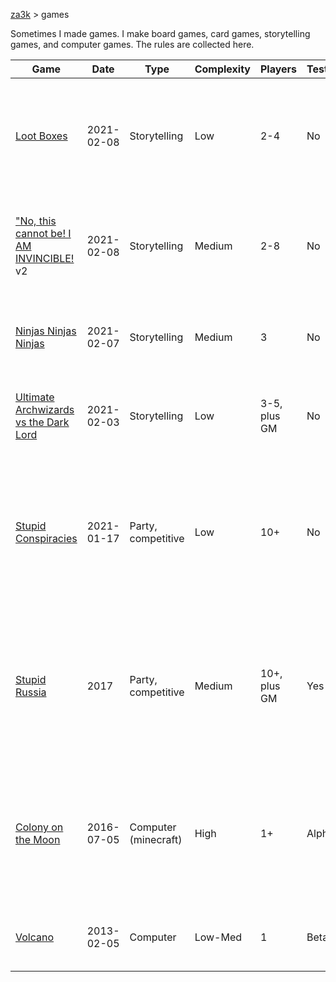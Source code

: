 [za3k](/) > games

Sometimes I made games. I make board games, card games, storytelling games, and computer games. The rules are collected here.

| Game                                                                     | Date       | Type                 | Complexity | Players      | Tested?  | Recommended?  | Description |
|--------------------------------------------------------------------------|------------|----------------------|------------|--------------|----------|---------------|-------------|
| [Loot Boxes](/archive/lootboxes.md)                                      | 2021-02-08 | Storytelling         | Low        | 2-4          | No       | Maybe         | Players have an inventory of random items. They must use the items to solve a series of challenges.
| ["No, this cannot be! I AM INVINCIBLE!](/archive/invincible.md) v2       | 2021-02-08 | Storytelling         | Medium     | 2-8          | No       | Maybe         | Villains send wave after harder wave of enemies at the Heros, until they kill the Villains.
| [Ninjas Ninjas Ninjas](/archive/ninjas.md)                               | 2021-02-07 | Storytelling         | Medium     | 3            | No       | No            | Fast, diceless storytelilng game about how cool ninjas are.
| [Ultimate Archwizards vs the Dark Lord](/archive/ultimate_archwizard.md) | 2021-02-03 | Storytelling         | Low        | 3-5, plus GM | No       | Yes           | One-page storytelling game about the final episode in a fight anime.
| [Stupid Conspiracies](/archive/conspiracies.md)                          | 2021-01-17 | Party, competitive   | Low        | 10+          | No       | Maybe         | Conspiracy nutjobs try to join as many conspiracies as possible, and get as many people as possibly to believe their conspiracy.
| [Stupid Russia](/archive/stupid_russia.md)                                      | 2017       | Party, competitive   | Medium     | 10+, plus GM | Yes      | No            | Spy directors make deals with each other, trying to report more agents than anyone else, without getting their own agents executed.
| [Colony on the Moon](/archive/colony.md)                                 | 2016-07-05 | Computer (minecraft) | High       | 1+           | Alpha    | No            | A minecraft modpack. Based around providing reductionist components and having the player do their own automation.
| [Volcano](https://github.com/za3k/volcano)                               | 2013-02-05 | Computer             | Low-Med    | 1            | Beta     | No            | An ASCII roguelike I made in college. Not much fun.

